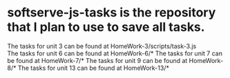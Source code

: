 # softserve-js-tasks is the repository that I plan to use to save all tasks. 
The tasks for unit 3 can be found at HomeWork-3/scripts/task-3.js\
The tasks for unit 6 can be found at HomeWork-6/*
The tasks for unit 7 can be found at HomeWork-7/*
The tasks for unit 9 can be found at HomeWork-8/*
The tasks for unit 13 can be found at HomeWork-13/*
